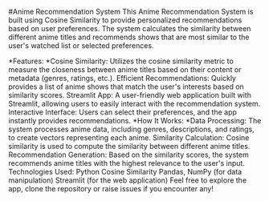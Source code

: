 #Anime Recommendation System
This Anime Recommendation System is built using Cosine Similarity to provide personalized recommendations based on user preferences. The system calculates the similarity between different anime titles and recommends shows that are most similar to the user's watched list or selected preferences.

*Features:
*Cosine Similarity: Utilizes the cosine similarity metric to measure the closeness between anime titles based on their content or metadata (genres, ratings, etc.).
Efficient Recommendations: Quickly provides a list of anime shows that match the user's interests based on similarity scores.
Streamlit App: A user-friendly web application built with Streamlit, allowing users to easily interact with the recommendation system.
Interactive Interface: Users can select their preferences, and the app instantly provides recommendations.
*How It Works:
*Data Processing: The system processes anime data, including genres, descriptions, and ratings, to create vectors representing each anime.
Similarity Calculation: Cosine similarity is used to compute the similarity between different anime titles.
Recommendation Generation: Based on the similarity scores, the system recommends anime titles with the highest relevance to the user's input.
Technologies Used:
Python
Cosine Similarity
Pandas, NumPy (for data manipulation)
Streamlit (for the web application)
Feel free to explore the app, clone the repository  or raise issues if you encounter any!
